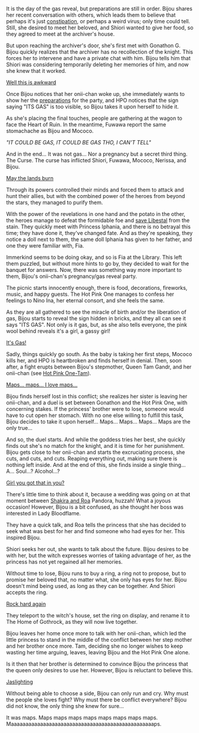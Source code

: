 It is the day of the gas reveal, but preparations are still in order. Bijou shares her recent conversation with others, which leads them to believe that perhaps it's just [constipation](https://www.youtube.com/live/4_zJe0t0558?si=y5yjkh4NAX9clGIW&t=399), or perhaps a weird virus; only time could tell. Still, she desired to meet her beloved, and Shiori wanted to give her food, so they agreed to meet at the archiver's house.

But upon reaching the archiver's door, she's first met with Gonathon G. Bijou quickly realizes that the archiver has no recollection of the knight. This forces her to intervene and have a private chat with him. Bijou tells him that Shiori was considering temporarily deleting her memories of him, and now she knew that it worked.

[Well this is awkward](#embed:https://www.youtube.com/live/4_zJe0t0558?si=TuIqi8kS_tcjKH5u&t=851)

Once Bijou notices that her onii-chan woke up, she immediately wants to show her the [preparations](https://www.youtube.com/live/4_zJe0t0558?si=ASbpOoYyeE-xFFaZ&t=3584) for the party, and HPO notices that the sign saying "ITS GAS" is too visible, so Bijou takes it upon herself to hide it.

As she's placing the final touches, people are gathering at the wagon to face the Heart of Ruin. In the meantime, Fuwawa report the same stomachache as Bijou and Mococo.

_"IT COULD BE GAS, IT COULD BE GAS THO, I CAN'T TELL"_

And in the end... It was not gas... Nor a pregnancy but a secret third thing. The Curse. The curse has inflicted Shiori, Fuwawa, Mococo, Nerissa, and Bijou.

[May the lands burn](#embed:https://www.youtube.com/live/4_zJe0t0558?si=59l0U4sYULFe2bYR&t=5230)

Through its powers controlled their minds and forced them to attack and hunt their allies, but with the combined power of the heroes from beyond the stars, they managed to purify them.

With the power of the revelations in one hand and the potato in the other, the heroes manage to defeat the formidable foe and [save Libestal](https://www.youtube.com/live/4_zJe0t0558?si=MuH6a3gYsGGU4iHY&t=6043) from the stain. They quickly meet with Princess Iphania, and there is no betrayal this time; they have done it, they've changed fate. And as they're speaking, they notice a doll next to them, the same doll Iphania has given to her father, and one they were familiar with, Fia.

Immerkind seems to be doing okay, and so is Fia at the Library. This left them puzzled, but without more hints to go by, they decided to wait for the banquet for answers. Now, there was something way more important to them, Bijou's onii-chan's pregnancy/gas reveal party.

The picnic starts innocently enough, there is food, decorations, fireworks, music, and happy guests. The Hot Pink One manages to confess her feelings to Nino Ina, her eternal consort, and she feels the same.

As they are all gathered to see the miracle of birth and/or the liberation of gas, Bijou starts to reveal the sign hidden in bricks, and they all can see it says "ITS GAS". Not only is it gas, but, as she also tells everyone, the pink wool behind reveals it's a girl, a gassy girl!

[It's Gas!](#embed:https://www.youtube.com/live/4_zJe0t0558?si=oFCqx7ndLwdT4gdb&t=8748)

Sadly, things quickly go south. As the baby is taking her first steps, Mococo kills her, and HPO is heartbroken and finds herself in denial. Then, soon after, a fight erupts between Bijou's stepmother, Queen Tam Gandr, and her onii-chan (see [Hot Pink One-Tam](#edge:irys-kronii)).

[Maps... maps... I love maps...](#embed:https://www.youtube.com/live/4_zJe0t0558?si=i-m4qvVv7hVV7F09&t=12638)

Bijou finds herself lost in this conflict; she realizes her sister is leaving her onii-chan, and a duel is set between Gonathon and the Hot Pink One, with concerning stakes. If the princess' brother were to lose, someone would have to cut open her stomach. With no one else willing to fulfill this task, Bijou decides to take it upon herself... Maps... Maps... Maps... Maps are the only true...

And so, the duel starts. And while the goddess tries her best, she quickly finds out she's no match for the knight, and it is time for her punishment. Bijou gets close to her onii-chan and starts the excruciating process, she cuts, and cuts, and cuts. Reaping everything out, making sure there is nothing left inside. And at the end of this, she finds inside a single thing... A... Soul...? Alcohol...?

[Girl you got that in you?](#embed:https://www.youtube.com/live/4_zJe0t0558?si=gbQWcwUyuRlq2Gzd&t=9631)

There's little time to think about it, because a wedding was going on at that moment between [Shakira and Roa](https://www.youtube.com/live/4_zJe0t0558?si=pz0kfmf9vTMEW-NB&t=9791) Pandora, huzzah! What a joyous occasion! However, Bijou is a bit confused, as she thought her boss was interested in Lady Bloodflame.

They have a quick talk, and Roa tells the princess that she has decided to seek what was best for her and find someone who had eyes for her. This inspired Bijou.

Shiori seeks her out, she wants to talk about the future. Bijou desires to be with her, but the witch expresses worries of taking advantage of her, as the princess has not yet regained all her memories.

Without time to lose, Bijou runs to buy a ring, a ring not to propose, but to promise her beloved that, no matter what, she only has eyes for her. Bijou doesn't mind being used, as long as they can be together. And Shiori accepts the ring.

[Rock hard again](#embed:https://www.youtube.com/live/4_zJe0t0558?si=ti6H09S9SrEnuLNp&t=10106)

They teleport to the witch's house, set the ring on display, and rename it to The Home of Gothrock, as they will now live together.

Bijou leaves her home once more to talk with her onii-chan, which led the little princess to stand in the middle of the conflict between her step mother and her brother once more. Tam, deciding she no longer wishes to keep wasting her time arguing, leaves, leaving Bijou and the Hot Pink One alone.

Is it then that her brother is determined to convince Bijou the princess that the queen only desires to use her. However, Bijou is reluctant to believe this.

[Jaslighting](#embed:https://www.youtube.com/live/4_zJe0t0558?si=fuv5o4ggw4tby11g&t=13403)

Without being able to choose a side, Bijou can only run and cry. Why must the people she loves fight? Why must there be conflict everywhere? Bijou did not know, the only thing she knew for sure...

It was maps. Maps maps maps maps maps maps maps maps.
Maaaaaaaaaaaaaaaaaaaaaaaaaaaaaaaaaaaaaaaaaaaaaaaaaps.
